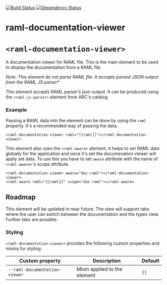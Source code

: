 [![Build Status](https://travis-ci.org/advanced-rest-client/raml-documentation-viewer.svg?branch=master)](https://travis-ci.org/advanced-rest-client/raml-documentation-viewer)  [![Dependency Status](https://dependencyci.com/github/advanced-rest-client/raml-documentation-viewer/badge)](https://dependencyci.com/github/advanced-rest-client/raml-documentation-viewer)  

# raml-documentation-viewer

# `<raml-documentation-viewer>`
A documentation viewer for RAML file. This is the main element to be used to display the
documentation from a RAML file.

*Note: This element do not parse RAML file. It accepts parsed JSON output from the RAML JS parser**

This element accepts RAML parser's json output. It can be produced using the `<raml-js-parser>`
element from ARC's catalog.

### Example
Passing a RAML data into the element can be done by using the `raml` property. It's a recommended
way of passing the data.

```
<raml-documentation-viewer raml="[[raml]]"></raml-documentation-viewer>
```

This element also uses the `<raml-aware>` element. It helps to set RAML data globally for the
application and once it's set the documenation viewer will apply set data. To use this you have
to set `aware` attribute with the name of `<raml-aware>`'s scope attribute.

```
<raml-documentation-viewer aware="doc-raml"></raml-documentation-viewer>
<raml-aware raml="{{raml}}" scope="doc-raml"></raml-aware>
```

## Roadmap
This element will be updated in near future. The view will support tabs where the user can switch
between the documentation and the types view. Further tabs are possible.

### Styling
`<raml-documentation-viewer>` provides the following custom properties and mixins for styling:

Custom property | Description | Default
----------------|-------------|----------
`--raml-documentation-viewer` | Mixin applied to the element | `{}`

